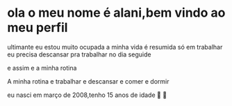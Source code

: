 # ola o meu nome é alani,bem vindo ao meu perfil 

ultimante eu estou muito ocupada a minha vida é resumida só em trabalhar eu precisa descansar pra trabalhar no dia seguide 

e assim e a minha rotina

  A minha rotina e trabalhar e descansar e comer e dormir 
  
  eu nasci em março de 2008,tenho 15 anos de idade 🦋 🦋
